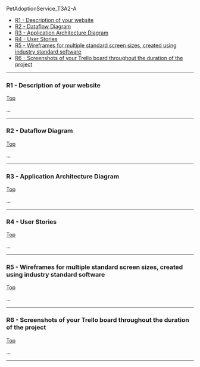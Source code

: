 PetAdoptionService_T3A2-A

- [R1 - Description of your website](#r1---description-of-your-website)
- [R2 - Dataflow Diagram](#r2---dataflow-diagram)
- [R3 - Application Architecture Diagram](#r3---application-architecture-diagram)
- [R4 - User Stories](#r4---user-stories)
- [R5 - Wireframes for multiple standard screen sizes, created using industry standard software](#r5---wireframes-for-multiple-standard-screen-sizes-created-using-industry-standard-software)
- [R6 - Screenshots of your Trello board throughout the duration of the project](#r6---screenshots-of-your-trello-board-throughout-the-duration-of-the-project)

---

### R1 - Description of your website
[Top](petadoptionservice_t3a2-a)

...

---
### R2 - Dataflow Diagram
[Top](petadoptionservice_t3a2-a)

...

---
### R3 - Application Architecture Diagram
[Top](petadoptionservice_t3a2-a)

...

---
### R4 - User Stories
[Top](petadoptionservice_t3a2-a)

...

---
### R5 - Wireframes for multiple standard screen sizes, created using industry standard software
[Top](petadoptionservice_t3a2-a)

...

---
### R6 - Screenshots of your Trello board throughout the duration of the project
[Top](petadoptionservice_t3a2-a)

...

---